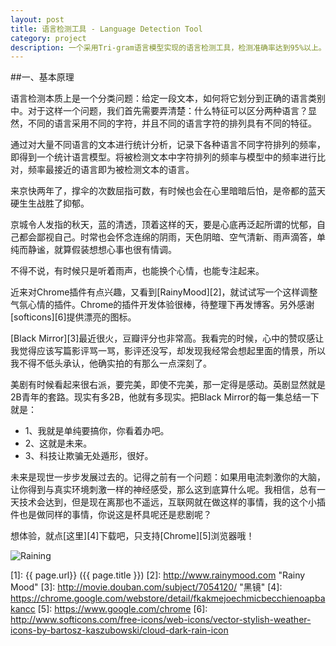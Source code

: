```yaml
---
layout: post
title: 语言检测工具 - Language Detection Tool
category: project
description: 一个采用Tri-gram语言模型实现的语言检测工具，检测准确率达到95%以上。
---
```


##一、基本原理

语言检测本质上是一个分类问题：给定一段文本，如何将它划分到正确的语言类别中。对于这样一个问题，我们首先需要弄清楚：什么特征可以区分两种语言？显然，不同的语言采用不同的字符，并且不同的语言字符的排列具有不同的特征。

通过对大量不同语言的文本进行统计分析，记录下各种语言不同字符排列的频率，即得到一个统计语言模型。将被检测文本中字符排列的频率与模型中的频率进行比对，频率最接近的语言即为被检测文本的语言。

来京快两年了，撑伞的次数屈指可数，有时候也会在心里暗暗后怕，是帝都的蓝天硬生生战胜了抑郁。

京城令人发指的秋天，蓝的清透，顶着这样的天，要是心底再泛起所谓的忧郁，自己都会鄙视自己。时常也会怀念连绵的阴雨，天色阴暗、空气清新、雨声滴答，单纯而静谧，就算假装想想心事也很有情调。

不得不说，有时候只是听着雨声，也能换个心情，也能专注起来。

近来对Chrome插件有点兴趣，又看到[RainyMood][2]，就试试写一个这样调整气氛心情的插件。Chrome的插件开发体验很棒，待整理下再发博客。另外感谢[softicons][6]提供漂亮的图标。

[Black Mirror][3]最近很火，豆瓣评分也非常高。我看完的时候，心中的赞叹感让我觉得应该写篇影评骂一骂，影评还没写，却发现我经常会想起里面的情景，所以我不得不低头承认，他确实拍的有那么一点深刻了。

美剧有时候看起来很右派，要完美，即使不完美，那一定得是感动。英剧显然就是2B青年的套路。现实有多2B，他就有多现实。把Black Mirror的每一集总结一下就是：

* 1、我就是单纯要搞你，你看着办吧。
* 2、这就是未来。
* 3、科技让欺骗无处遁形，很好。

未来是现世一步步发展过去的。记得之前有一个问题：如果用电流刺激你的大脑，让你得到与真实环境刺激一样的神经感受，那么这到底算什么呢。我相信，总有一天技术会达到，但是现在离那也不遥远，互联网就在做这样的事情，我的这个小插件也是做同样的事情，你说这是杯具呢还是悲剧呢？

想体验，就点[这里][4]下载吧，只支持[Chrome][5]浏览器哦！

![Raining](/images/rainingchrome/rain.jpg)

[BeiYuu]:    http://beiyuu.com  "BeiYuu"
[1]:    {{ page.url}}  ({{ page.title }})
[2]:    http://www.rainymood.com "Rainy Mood"
[3]:    http://movie.douban.com/subject/7054120/ "黑镜"
[4]:    https://chrome.google.com/webstore/detail/fkakmejoechmicbecchienoapbakancc
[5]:    https://www.google.com/chrome
[6]:    http://www.softicons.com/free-icons/web-icons/vector-stylish-weather-icons-by-bartosz-kaszubowski/cloud-dark-rain-icon
